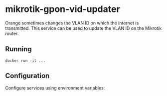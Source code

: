 # mikrotik-gpon-vid-updater

Orange sometimes changes the VLAN ID on which the internet is transmitted. 
This service can be used to update the VLAN ID on the Mikrotik router.

## Running

```shell
docker run -it ...
```

## Configuration

Configure services using environment variables:
